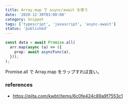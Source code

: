 ```yaml
---
title: Array.map で async/await を使う
date: '2020-12-30T03:00:00'
category: Snippet
tags: ['typescript', 'javascript', 'async-await']
status: 'published'
---
```


```ts
const data = await Promise.all(
  arr.map(async (a) => ({
    prop: await asyncFunc(a),
  })),
);
```

Promise.all で Array.map をラップすれば良い。

### references

- https://qiita.com/kwbt/items/6c0fe424c89a9f7553c1
